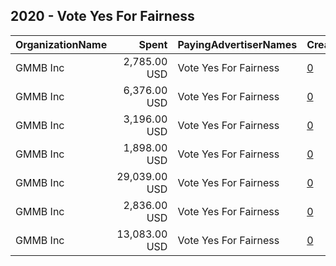 ## 2020 - Vote Yes For Fairness 
|OrganizationName|Spent|PayingAdvertiserNames|CreativeUrls|Impressions|Genders|AgeBrackets|CountryCodes|BillingAddresses|CandidateBallotInformation|
|:---|---:|:---|:---|---:|:---|:---|:---|:---|:---|
|GMMB  Inc|2,785.00 USD|Vote Yes For Fairness|[0](https://www.snap.com/political-ads/asset/a2cf4e3065be0f55bb1fbd28df2f1f696936489cacf9ecd08a37cb5669b27f90?mediaType=mp4)|896,202||18-34|united states|"3050 K Street,Washington,20007,US"|Vote Yes For Fairness|
|GMMB  Inc|6,376.00 USD|Vote Yes For Fairness|[0](https://www.snap.com/political-ads/asset/b6684d2e6d8d41cd475685669fd879c3c7e5d356271b0eb4972e776535eba29d?mediaType=mp4)|1,624,105||18-34|united states|"3050 K Street,Washington,20007,US"|Vote Yes For Fairness|
|GMMB  Inc|3,196.00 USD|Vote Yes For Fairness|[0](https://www.snap.com/political-ads/asset/5243c98564ec80710e6a446fff5e0b48aa24297bbc39078a47a8102f242acc89?mediaType=mp4)|814,380||18-34|united states|"3050 K Street,Washington,20007,US"|Vote Yes For Fairness|
|GMMB  Inc|1,898.00 USD|Vote Yes For Fairness|[0](https://www.snap.com/political-ads/asset/0884f16da69fba61f95332907fdbc5e5117845249c9aa970f4954ed4400822a5?mediaType=mp4)|553,221||18-34|united states|"3050 K Street,Washington,20007,US"|Vote Yes For Fairness|
|GMMB  Inc|29,039.00 USD|Vote Yes For Fairness|[0](https://www.snap.com/political-ads/asset/a895487b3ee559b161c73a6ef0a4e8ba8b0bae7fa4ee36346b07cb23274fe000?mediaType=mp4)|8,118,591||18-34|united states|"3050 K Street,Washington,20007,US"|Vote Yes For Fairness|
|GMMB  Inc|2,836.00 USD|Vote Yes For Fairness|[0](https://www.snap.com/political-ads/asset/aad0fbc25c35bfd6468dda54f346fed686b9add864f05f6de71d0a4972b191e2?mediaType=mp4)|943,727||18-34|united states|"3050 K Street,Washington,20007,US"|Vote Yes For Fairness|
|GMMB  Inc|13,083.00 USD|Vote Yes For Fairness|[0](https://www.snap.com/political-ads/asset/63f5816be4bfc222a7f56f9131e307bb921def139a5f1f59369fe6b048fb6722?mediaType=mp4)|3,239,382||18-34|united states|"3050 K Street,Washington,20007,US"|Vote Yes For Fairness|
